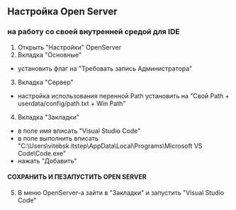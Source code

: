 ## Настройка Open Server
### на работу со своей внутренней средой для IDE

1. Открыть "Настройки" OpenServer
2. Вкладка "Основные"
- установить флаг на "Требовать запись Администратора"
3. Вкладка "Сервер"
- настройка использования перенной Path установить на "Свой Path + userdata/config/path.txt + Win Path"
4. Вкладка "Закладки"
- в поле имя вписать "Visual Studio Code"
- в поле выполнить вписать "C:\Users\vitebsk.itstep\AppData\Local\Programs\Microsoft VS Code\Code.exe"
- нажать "Добавить"

#### СОХРАНИТЬ И ПЕЗАПУСТИТЬ OPEN SERVER

5. В меню OpenServer-а зайти в "Закладки" и запустить "Visual Studio Code"
